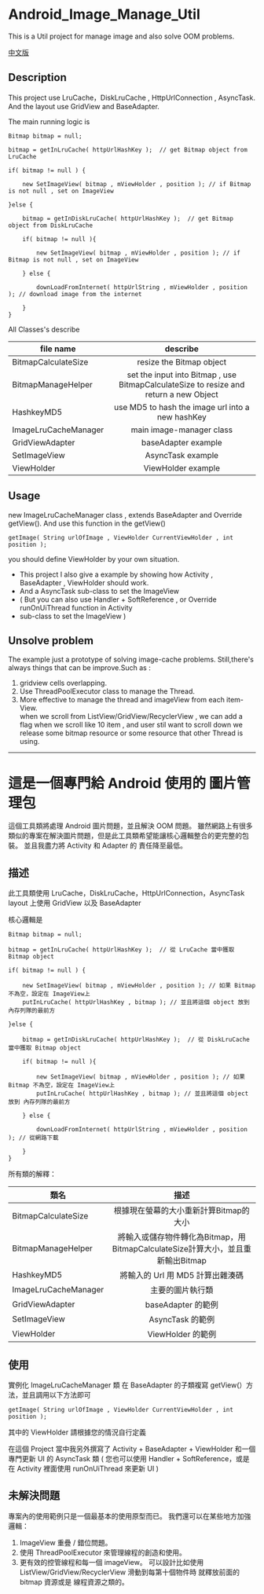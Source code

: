 # Android_Image_Manage_Util 
This is a Util project for manage image and also solve OOM problems.

[中文版](#中文版)

## Description

This project use LruCache，DiskLruCache , HttpUrlConnection , AsyncTask.
And the layout use GridView and BaseAdapter.

The main running logic is
```
Bitmap bitmap = null;

bitmap = getInLruCache( httpUrlHashKey );  // get Bitmap object from LruCache

if( bitmap != null ) {

    new SetImageView( bitmap , mViewHolder , position ); // if Bitmap is not null , set on ImageView

}else {

    bitmap = getInDiskLruCache( httpUrlHashKey );  // get Bitmap object from DiskLruCache

    if( bitmap != null ){

        new SetImageView( bitmap , mViewHolder , position ); // if Bitmap is not null , set on ImageView

    } else {
    
        downLoadFromInternet( httpUrlString , mViewHolder , position ); // download image from the internet
    
    }
}
```
All Classes's describe

| file name           | describe      |
| ------------------- |:-------------:|
|BitmapCalculateSize|resize the Bitmap object|
|BitmapManageHelper| set the input into Bitmap , use BitmapCalculateSize to resize and return a new Object |
|HashkeyMD5|use MD5 to hash the image url into a new hashKey|
|ImageLruCacheManager|main image-manager class|
|GridViewAdapter|baseAdapter example|
|SetImageView|AsyncTask example|
|ViewHolder|ViewHolder example|

## Usage

new ImageLruCacheManager class , extends BaseAdapter and Override getView().
And use this function in the getView()
```
getImage( String urlOfImage , ViewHolder CurrentViewHolder , int position );
```
you should define ViewHolder by your own situation.

* This project I also give a example by showing how Activity , BaseAdapter , ViewHolder should work.
* And a AsyncTask sub-class to set the ImageView
* ( But you can also use Handler + SoftReference , or Override runOnUiThread function in Activity 
*   sub-class to set the ImageView )

## Unsolve problem

The example just a prototype of solving image-cache problems.
Still,there's always things that can be improve.Such as :

1. gridview cells overlapping.
2. Use ThreadPoolExecutor class to manage the Thread.
3. More effective to manage the thread and imageView from each item-View.  
   when we scroll from ListView/GridView/RecyclerView , we can add a flag 
   when we scroll like 10 item , and user stil want to scroll down
   we release some bitmap resource or some resource that other Thread is using.

---

<a name="中文版"/>

# 這是一個專門給 Android 使用的 圖片管理包
這個工具類將處理 Android 圖片問題，並且解決 OOM 問題。
雖然網路上有很多類似的專案在解決圖片問題，但是此工具類希望能讓核心邏輯整合的更完整的包裝。
並且我盡力將 Activity 和 Adapter 的 責任降至最低。


## 描述

此工具類使用 LruCache，DiskLruCache，HttpUrlConnection，AsyncTask
layout 上使用 GridView 以及 BaseAdapter

核心邏輯是

```
Bitmap bitmap = null;

bitmap = getInLruCache( httpUrlHashKey );  // 從 LruCache 當中獲取 Bitmap object

if( bitmap != null ) {

    new SetImageView( bitmap , mViewHolder , position ); // 如果 Bitmap 不為空，設定在 ImageView上
    putInLruCache( httpUrlHashKey , bitmap ); // 並且將這個 object 放到 內存列隊的最前方

}else {

    bitmap = getInDiskLruCache( httpUrlHashKey );  // 從 DiskLruCache 當中獲取 Bitmap object

    if( bitmap != null ){

        new SetImageView( bitmap , mViewHolder , position ); // 如果 Bitmap 不為空，設定在 ImageView上
        putInLruCache( httpUrlHashKey , bitmap ); // 並且將這個 object 放到 內存列隊的最前方

    } else {
    
        downLoadFromInternet( httpUrlString , mViewHolder , position ); // 從網路下載
    
    }
}
```

所有類的解釋：

| 類名          | 描述      |
| ------------------- |:-------------:|
|BitmapCalculateSize|根據現在螢幕的大小重新計算Bitmap的大小|
|BitmapManageHelper| 將輸入或儲存物件轉化為Bitmap，用BitmapCalculateSize計算大小，並且重新輸出Bitmap |
|HashkeyMD5|將輸入的 Url 用 MD5 計算出雜湊碼|
|ImageLruCacheManager|主要的圖片執行類|
|GridViewAdapter|baseAdapter 的範例|
|SetImageView|AsyncTask 的範例|
|ViewHolder|ViewHolder 的範例|

## 使用

實例化 ImageLruCacheManager 類
在 BaseAdapter 的子類複寫 getView(）方法，並且調用以下方法即可
```
getImage( String urlOfImage , ViewHolder CurrentViewHolder , int position );
```
其中的 ViewHolder 請根據您的情況自行定義

在這個 Project 當中我另外撰寫了 Activity + BaseAdapter + ViewHolder
和一個專門更新 UI 的 AsyncTask 類
( 您也可以使用 Handler + SoftReference，或是在 Activity 裡面使用 runOnUiThread 來更新 UI  )

## 未解決問題

專案內的使用範例只是一個最基本的使用原型而已。
我們還可以在某些地方加強邏輯：

1. ImageView 重疊 / 錯位問題。
2. 使用 ThreadPoolExecutor 來管理線程的創造和使用。
3. 更有效的控管線程和每一個 imageView。
   可以設計比如使用 ListView/GridView/RecyclerView 滑動到每第十個物件時
   就釋放前面的 bitmap 資源或是 線程資源之類的。
